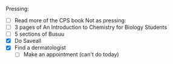 Pressing:
* [ ] Read more of the CPS book
Not as pressing:
* [ ] 3 pages of An Introduction to Chemistry for Biology Students
* [ ] 5 sections of Busuu
* [x] Do Saveall
* [x] Find a dermatologist
	* [ ] Make an appointment (can't do today)